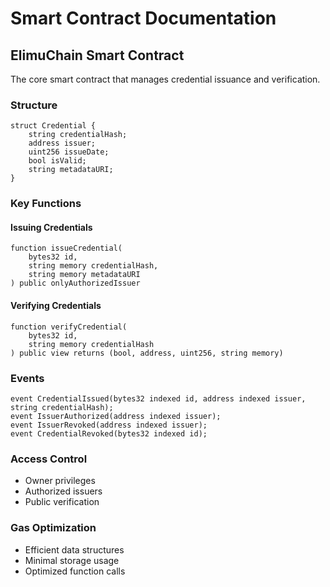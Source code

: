 # Smart Contract Documentation

## ElimuChain Smart Contract

The core smart contract that manages credential issuance and verification.

### Structure

```solidity
struct Credential {
    string credentialHash;
    address issuer;
    uint256 issueDate;
    bool isValid;
    string metadataURI;
}
```

### Key Functions

#### Issuing Credentials
```solidity
function issueCredential(
    bytes32 id,
    string memory credentialHash,
    string memory metadataURI
) public onlyAuthorizedIssuer
```

#### Verifying Credentials
```solidity
function verifyCredential(
    bytes32 id,
    string memory credentialHash
) public view returns (bool, address, uint256, string memory)
```

### Events

```solidity
event CredentialIssued(bytes32 indexed id, address indexed issuer, string credentialHash);
event IssuerAuthorized(address indexed issuer);
event IssuerRevoked(address indexed issuer);
event CredentialRevoked(bytes32 indexed id);
```

### Access Control

- Owner privileges
- Authorized issuers
- Public verification

### Gas Optimization

- Efficient data structures
- Minimal storage usage
- Optimized function calls